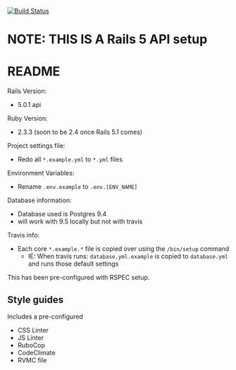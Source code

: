 [![Build Status](https://travis-ci.org/GeorgeKaraszi/rails5_api_skeleton.svg?branch=master)](https://travis-ci.org/GeorgeKaraszi/rails5_api_skeleton)

# NOTE: THIS IS A Rails 5 API setup
# README

Rails Version:

* 5.0.1 api

Ruby Version:

* 2.3.3 (soon to be 2.4 once Rails 5.1 comes)


Project settings file:

* Redo all `*.example.yml` to `*.yml` files

Environment Variables:

* Rename `.env.example` to `.env.[ENV_NAME]`

Database information:
* Database used is Postgres 9.4
* will work with 9.5 locally but not with travis


Travis info:

* Each core `*.example.*` file is copied over using the `/bin/setup` command
    * IE: When travis runs: `database.yml.example` is copied to `database.yml` and runs those default settings


This has been pre-configured with RSPEC setup.


## Style guides

Includes a pre-configured 
* CSS Linter
* JS Linter
* RuboCop
* CodeClimate
* RVMC file
